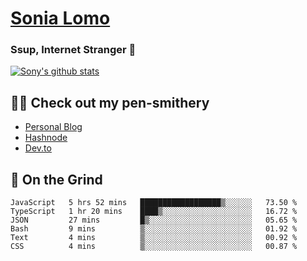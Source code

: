 # [Sonia Lomo](https://sonylomo.github.io/) 
### Ssup, Internet Stranger 🤩

<a href="https://github.com/sonylomo/github-readme-stats">
  <img align="center" src="https://media.giphy.com/media/lU05nFSW6Y2A/giphy.gif" alt="Sony's github stats" />
</a>

## ✍🏾 Check out my pen-smithery
- [Personal Blog](https://www.sonylomo.dev/blog)
- [Hashnode](https://sonylomo.hashnode.dev/)
- [Dev.to](https://dev.to/sonylomo)

## 🤡 On the Grind
<!--START_SECTION:waka-->

```text
JavaScript   5 hrs 52 mins   ██████████████████▒░░░░░░   73.50 %
TypeScript   1 hr 20 mins    ████▒░░░░░░░░░░░░░░░░░░░░   16.72 %
JSON         27 mins         █▒░░░░░░░░░░░░░░░░░░░░░░░   05.65 %
Bash         9 mins          ▒░░░░░░░░░░░░░░░░░░░░░░░░   01.92 %
Text         4 mins          ▒░░░░░░░░░░░░░░░░░░░░░░░░   00.92 %
CSS          4 mins          ▒░░░░░░░░░░░░░░░░░░░░░░░░   00.87 %
```

<!--END_SECTION:waka-->
